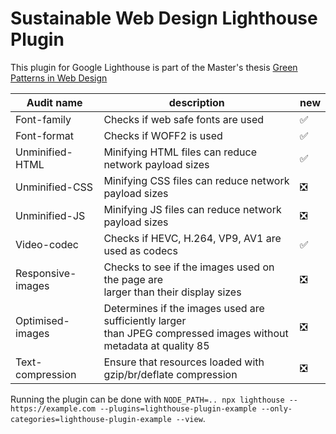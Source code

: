 # Sustainable Web Design Lighthouse Plugin

This plugin for Google Lighthouse is part of the Master's thesis [Green Patterns in Web Design](http://resolver.tudelft.nl/uuid:0f17bd6c-ec99-4461-af0f-2ca35367d269)

| Audit name        | description                                                                                                         | new |
| ----------------- | ------------------------------------------------------------------------------------------------------------------- | --- |
| Font-family       | Checks if web safe fonts are used                                                                                   | ✅   |
| Font-format       | Checks if WOFF2 is used                                                                                             | ✅   |
| Unminified-HTML   | Minifying HTML files can reduce network payload sizes                                                               | ✅   |
| Unminified-CSS    | Minifying CSS files can reduce network payload sizes                                                                | ❎   |
| Unminified-JS     | Minifying JS files can reduce network payload sizes                                                                 | ❎   |
| Video-codec       | Checks if HEVC, H.264, VP9, AV1 are used as codecs                                                                  | ✅   |
| Responsive-images | Checks to see if the images used on the page are<br>larger than their display sizes                                 | ❎   |
| Optimised-images  | Determines if the images used are sufficiently larger<br>than JPEG compressed images without metadata at quality 85 | ❎   |
| Text-compression  | Ensure that resources loaded with gzip/br/deflate compression                                                       | ❎   |

Running the plugin can be done with
`NODE_PATH=.. npx lighthouse -- https://example.com --plugins=lighthouse-plugin-example --only-categories=lighthouse-plugin-example --view`.
